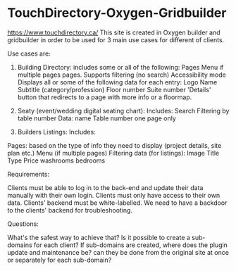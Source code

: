# TouchDirectory-Oxygen-Gridbuilder
https://www.touchdirectory.ca/
This site is created in Oxygen builder and gridbuilder in order to be used for 3 main use cases for different of clients.

Use cases are: 

1. Building Directory: includes some or all of the following:
Pages 
Menu if multiple pages pages.
Supports filtering (no search)
Accessibility mode
Displays all or some of the following data for each entry: 
Logo
Name
Subtitle (category/profession)
Floor number 
Suite number
'Details' button that redirects to a page with more info or a floormap. 

2. Seaty (event/wedding digital seating chart): Includes: 
Search
Filtering by table number
Data: 
name
Table number
one page only 

3. Builders Listings: Includes: 

Pages: based on the type of info they need to display (project details, site plan etc.) 
Menu (if multiple pages)
Filtering
data (for listings): 
Image
Title
Type
Price
washrooms
bedrooms


Requirements:

Clients must be able to log in to the back-end and update their data manually with their own login.
Clients must only have access to their own data.
Clients' backend must be white-labelled.
We need to have a backdoor to the clients' backend for troubleshooting. 

Questions: 

What's the safest way to achieve that?
Is it possible to create a sub-domains for each client?
If sub-domains are created, where does the plugin update and maintenance be? can they be done from the original site at once or separately for each sub-domain? 




